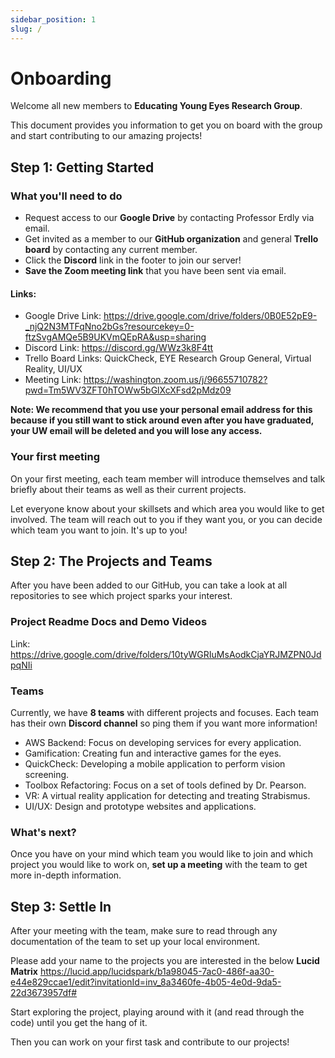 ```yaml
---
sidebar_position: 1
slug: /
---
```


# Onboarding

Welcome all new members to **Educating Young Eyes Research Group**.


This document provides you information to get you on board with the group and start contributing to our amazing projects!

## Step 1: Getting Started

### What you'll need to do

- Request access to our **Google Drive** by contacting Professor Erdly via email.
- Get invited as a member to our **GitHub organization** and general **Trello board** by contacting any current member.
- Click the **Discord** link in the footer to join our server! 
- **Save the Zoom meeting link** that you have been sent via email. 

#### Links: 
- Google Drive Link: https://drive.google.com/drive/folders/0B0E52pE9-_njQ2N3MTFqNno2bGs?resourcekey=0-ftzSvgAMQe5B9UKVmQEpRA&usp=sharing
- Discord Link: https://discord.gg/WWz3k8F4tt
- Trello Board Links: QuickCheck, EYE Research Group General, Virtual Reality, UI/UX
- Meeting Link: https://washington.zoom.us/j/96655710782?pwd=Tm5WV3ZFT0hTOWw5bGlXcXFsd2pMdz09

**Note: We recommend that you use your personal email address for this because if you still want to stick around even after you have graduated, your UW email will be deleted and you will lose any access.**

### Your first meeting

On your first meeting, each team member will introduce themselves and talk briefly about their teams as well as their current projects.

Let everyone know about your skillsets and which area you would like to get involved. The team will reach out to you if they want you, or you can decide which team you want to join. It's up to you!

## Step 2: The Projects and Teams

After you have been added to our GitHub, you can take a look at all repositories to see which project sparks your interest.

### Project Readme Docs and Demo Videos

Link: https://drive.google.com/drive/folders/10tyWGRIuMsAodkCjaYRJMZPN0JdpqNIi

### Teams

Currently, we have **8 teams** with different projects and focuses. Each team has their own **Discord channel** so ping them if you want more information!

- AWS Backend: Focus on developing services for every application.
- Gamification: Creating fun and interactive games for the eyes.
- QuickCheck: Developing a mobile application to perform vision screening.
- Toolbox Refactoring: Focus on a set of tools defined by Dr. Pearson.
- VR: A virtual reality application for detecting and treating Strabismus.
- UI/UX: Design and prototype websites and applications.

### What's next?

Once you have on your mind which team you would like to join and which project you would like to work on, **set up a meeting** with the team to get more in-depth information.

## Step 3: Settle In

After your meeting with the team, make sure to read through any documentation of the team to set up your local environment.

Please add your name to the projects you are interested in the below **Lucid Matrix**
https://lucid.app/lucidspark/b1a98045-7ac0-486f-aa30-e44e829ccae1/edit?invitationId=inv_8a3460fe-4b05-4e0d-9da5-22d3673957df#

Start exploring the project, playing around with it (and read through the code) until you get the hang of it.

Then you can work on your first task and contribute to our projects!
